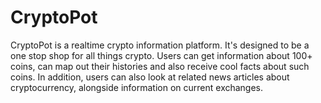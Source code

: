 # CryptoPot

CryptoPot is a realtime crypto information platform. It's designed to be a one stop shop for all things crypto. Users can get information about 100+ coins, can map out their histories and also receive cool facts about such coins. In addition, users can also look at related news articles about cryptocurrency, alongside information on current exchanges.
